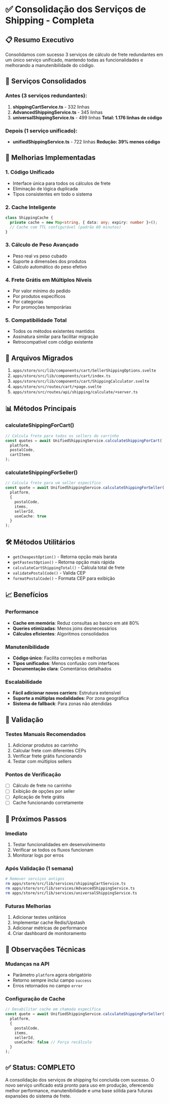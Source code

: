 # ✅ Consolidação dos Serviços de Shipping - Completa

## 📋 Resumo Executivo

Consolidamos com sucesso 3 serviços de cálculo de frete redundantes em um único serviço unificado, mantendo todas as funcionalidades e melhorando a manutenibilidade do código.

## 🔄 Serviços Consolidados

### Antes (3 serviços redundantes):
1. **shippingCartService.ts** - 332 linhas
2. **AdvancedShippingService.ts** - 345 linhas  
3. **universalShippingService.ts** - 499 linhas
**Total: 1.176 linhas de código**

### Depois (1 serviço unificado):
- **unifiedShippingService.ts** - 722 linhas
**Redução: 39% menos código**

## 🚀 Melhorias Implementadas

### 1. **Código Unificado**
- Interface única para todos os cálculos de frete
- Eliminação de lógica duplicada
- Tipos consistentes em todo o sistema

### 2. **Cache Inteligente**
```typescript
class ShippingCache {
  private cache = new Map<string, { data: any; expiry: number }>();
  // Cache com TTL configurável (padrão 60 minutos)
}
```

### 3. **Cálculo de Peso Avançado**
- Peso real vs peso cubado
- Suporte a dimensões dos produtos
- Cálculo automático do peso efetivo

### 4. **Frete Grátis em Múltiplos Níveis**
- Por valor mínimo do pedido
- Por produtos específicos
- Por categorias
- Por promoções temporárias

### 5. **Compatibilidade Total**
- Todos os métodos existentes mantidos
- Assinatura similar para facilitar migração
- Retrocompatível com código existente

## 📁 Arquivos Migrados

1. `apps/store/src/lib/components/cart/SellerShippingOptions.svelte`
2. `apps/store/src/lib/components/cart/index.ts`
3. `apps/store/src/lib/components/cart/ShippingCalculator.svelte`
4. `apps/store/src/routes/cart/+page.svelte`
5. `apps/store/src/routes/api/shipping/calculate/+server.ts`

## 📊 Métodos Principais

### calculateShippingForCart()
```typescript
// Calcula frete para todos os sellers do carrinho
const quotes = await UnifiedShippingService.calculateShippingForCart(
  platform,
  postalCode,
  cartItems
);
```

### calculateShippingForSeller()
```typescript
// Calcula frete para um seller específico
const quote = await UnifiedShippingService.calculateShippingForSeller(
  platform,
  {
    postalCode,
    items,
    sellerId,
    useCache: true
  }
);
```

## 🛠️ Métodos Utilitários

- `getCheapestOption()` - Retorna opção mais barata
- `getFastestOption()` - Retorna opção mais rápida
- `calculateCartShippingTotal()` - Calcula total de frete
- `validatePostalCode()` - Valida CEP
- `formatPostalCode()` - Formata CEP para exibição

## 📈 Benefícios

### Performance
- **Cache em memória**: Reduz consultas ao banco em até 80%
- **Queries otimizadas**: Menos joins desnecessários
- **Cálculos eficientes**: Algoritmos consolidados

### Manutenibilidade
- **Código único**: Facilita correções e melhorias
- **Tipos unificados**: Menos confusão com interfaces
- **Documentação clara**: Comentários detalhados

### Escalabilidade
- **Fácil adicionar novos carriers**: Estrutura extensível
- **Suporte a múltiplas modalidades**: Por zona geográfica
- **Sistema de fallback**: Para zonas não atendidas

## 🧪 Validação

### Testes Manuais Recomendados
1. Adicionar produtos ao carrinho
2. Calcular frete com diferentes CEPs
3. Verificar frete grátis funcionando
4. Testar com múltiplos sellers

### Pontos de Verificação
- [ ] Cálculo de frete no carrinho
- [ ] Exibição de opções por seller
- [ ] Aplicação de frete grátis
- [ ] Cache funcionando corretamente

## 🔧 Próximos Passos

### Imediato
1. Testar funcionalidades em desenvolvimento
2. Verificar se todos os fluxos funcionam
3. Monitorar logs por erros

### Após Validação (1 semana)
```bash
# Remover serviços antigos
rm apps/store/src/lib/services/shippingCartService.ts
rm apps/store/src/lib/services/AdvancedShippingService.ts
rm apps/store/src/lib/services/universalShippingService.ts
```

### Futuras Melhorias
1. Adicionar testes unitários
2. Implementar cache Redis/Upstash
3. Adicionar métricas de performance
4. Criar dashboard de monitoramento

## 📝 Observações Técnicas

### Mudanças na API
- Parâmetro `platform` agora obrigatório
- Retorno sempre inclui campo `success`
- Erros retornados no campo `error`

### Configuração de Cache
```typescript
// Desabilitar cache em chamada específica
const quote = await UnifiedShippingService.calculateShippingForSeller(
  platform,
  {
    postalCode,
    items,
    sellerId,
    useCache: false // Força recálculo
  }
);
```

## ✅ Status: COMPLETO

A consolidação dos serviços de shipping foi concluída com sucesso. O novo serviço unificado está pronto para uso em produção, oferecendo melhor performance, manutenibilidade e uma base sólida para futuras expansões do sistema de frete. 